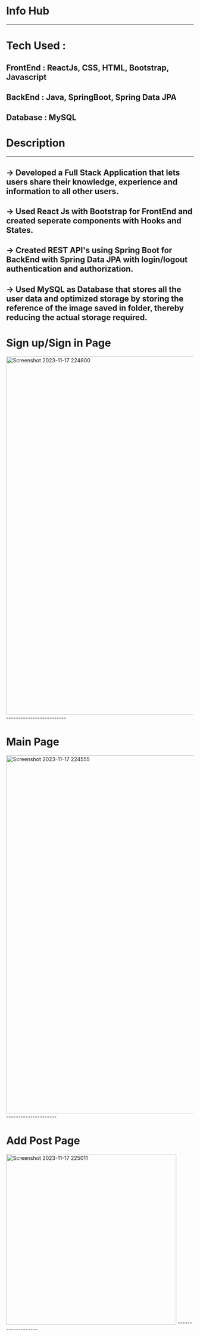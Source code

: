 # Info Hub
-------------------
# Tech Used :
FrontEnd : ReactJs, CSS, HTML, Bootstrap, Javascript
------
BackEnd : Java, SpringBoot, Spring Data JPA
-----
Database : MySQL
------------------
# Description
-----------------
-> Developed a Full Stack Application that lets users share their knowledge, experience and information to all other users.
--------------
-> Used React Js with Bootstrap for FrontEnd and created seperate components with Hooks and States.
--------
-> Created REST API's using Spring Boot for BackEnd with Spring Data JPA with login/logout authentication and authorization.
--------
-> Used MySQL as Database that stores all the user data and optimized storage by storing the reference of the image saved in folder, thereby reducing the actual storage required.  
-----------
# Sign up/Sign in Page
<img width="960" alt="Screenshot 2023-11-17 224800" src="https://github.com/krishnaSaiSanga/Blogger/assets/150455517/a8275e91-4bca-4385-b14f-fe6118af6baf">
-------------------------


# Main Page


<img width="960" alt="Screenshot 2023-11-17 224555" src="https://github.com/krishnaSaiSanga/Blogger/assets/150455517/e03c2578-b435-4bc6-b13c-d142cc6e5091">
---------------------


# Add Post Page



<img width="457" alt="Screenshot 2023-11-17 225011" src="https://github.com/krishnaSaiSanga/Blogger/assets/150455517/22bddb72-656f-4e91-9775-90d9cfbf3a24">
-------------------
